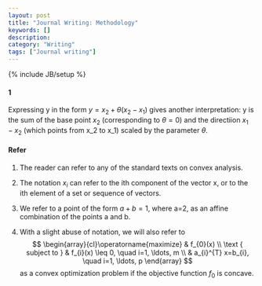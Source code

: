 ```yaml
---
layout: post
title: "Journal Writing: Methodology"
keywords: []
description: 
category: "Writing"
tags: ["Journal writing"]
---
```

{% include JB/setup %}

#### 1
Expressing y in the form 
$y= x_2 + \theta(x_2 - x_1)$
gives another interpretation: y is the sum of the base point $x_2$
(corresponding to $\theta=0$) and the directiion $x_1 - x_2$ (which points from
x_2 to x_1) scaled by the parameter $\theta$.


#### Refer
1. The reader can refer to any of the standard texts on convex analysis.
2. The notation $x_i$ can refer to the ith component of the vector x, or to the
   ith element of a set or sequence of vectors.
3. We refer to a point of the form $a+b=1$, where a=2, as an affine combination
   of the points a and b.

4. With a slight abuse of notation, we will also refer to
$$ 
\begin{array}{cl}\operatorname{maximize} & f_{0}(x) \\ 
\text { subject to } & f_{i}(x) \leq 0, \quad i=1, \ldots, m \\ 
& a_{i}^{T} x=b_{i}, \quad i=1, \ldots, p
\end{array} 
$$
as a convex optimization problem if the objective function $f_0$ is concave.
